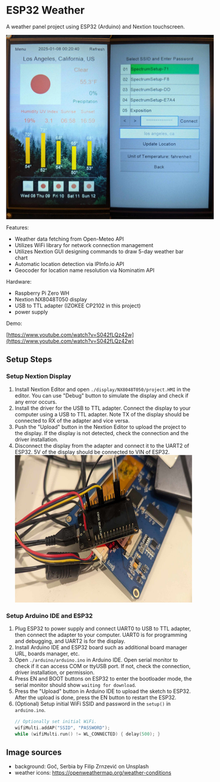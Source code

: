 # ESP32 Weather

A weather panel project using ESP32 (Arduino) and Nextion touchscreen.

<div style="display: flex; align-items: center;">
    <img src="./images/main.jpg" height="500">
    <img src="./images/menu.jpg" height="500">
</div>

Features:
- Weather data fetching from Open-Meteo API
- Utilizes WiFi library for network connection management
- Utilizes Nextion GUI designing commands to draw 5-day weather bar chart
- Automatic location detection via IPInfo.io API
- Geocoder for location name resolution via Nominatim API

Hardware:
- Raspberry Pi Zero WH
- Nextion NX8048T050 display
- USB to TTL adapter (IZOKEE CP2102 in this project)
- power supply

Demo:

[https://www.youtube.com/watch?v=S042fLQz42w](https://www.youtube.com/watch?v=S042fLQz42w)

## Setup Steps

### Setup Nextion Display
1. Install Nextion Editor and open `./display/NX8048T050/project.HMI` in the editor. You can use "Debug" button to simulate the display and check if any error occurs.
2. Install the driver for the USB to TTL adapter. Connect the display to your computer using a USB to TTL adapter. Note TX of the display should be connected to RX of the adapter and vice versa.
3. Push the "Upload" button in the Nextion Editor to upload the project to the display. If the display is not detected, check the connection and the driver installation.
4. Disconnect the display from the adapter and connect it to the UART2 of ESP32. 5V of the display should be connected to VIN of ESP32.  
   <img src="./images/wire.jpg" height="400">

### Setup Arduino IDE and ESP32

1. Plug ESP32 to power supply and connect UART0 to USB to TTL adapter, then connect the adapter to your computer. UART0 is for programming and debugging, and UART2 is for the display.
2. Install Arduino IDE and ESP32 board such as additional board manager URL, boards manager, etc.
3. Open `./arduino/arduino.ino` in Arduino IDE. Open serial monitor to check if it can access COM or ttyUSB port. If not, check the connection, driver installation, or permission.
4. Press EN and BOOT buttons on ESP32 to enter the bootloader mode, the serial monitor should show `waiting for download`.
5. Press the "Upload" button in Arduino IDE to upload the sketch to ESP32. After the upload is done, press the EN button to restart the ESP32.
6. (Optional) Setup initial WiFi SSID and password in the `setup()` in `arduino.ino`.
    ```cpp
    // Optionally set initial WiFi.
    wifiMulti.addAP("SSID", "PASSWORD");
    while (wifiMulti.run() != WL_CONNECTED) { delay(500); }
    ```

## Image sources
- background: Goč, Serbia by Filip Zrnzević on Unsplash
- weather icons: https://openweathermap.org/weather-conditions
